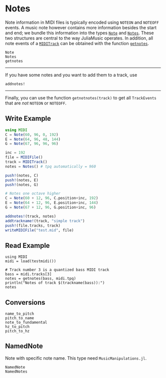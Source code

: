 # Notes

Note information in MIDI files is typically encoded using `NOTEON` and `NOTEOFF` events.
A music note however contains more information besides the start and end; we bundle this information into the types [`Note`](@ref) and [`Notes`](@ref).
These two structures are central to the way JuliaMusic operates.
In addition, all note events of a [`MIDITrack`](@ref) can be obtained with the function [`getnotes`](@ref).

```@docs
Note
Notes
getnotes
```
---

If you have some notes and you want to add them to a track, use
```@docs
addnotes!
```

---

Finally, you can use the function `getnotnotes(track)` to get all `TrackEvents`
that are *not* `NOTEON` or `NOTEOFF`.

## Write Example

```julia
using MIDI
C = Note(60, 96, 0, 192)
E = Note(64, 96, 48, 144)
G = Note(67, 96, 96, 96)

inc = 192
file = MIDIFile()
track = MIDITrack()
notes = Notes() # tpq automatically = 960

push!(notes, C)
push!(notes, E)
push!(notes, G)

# Notes one octave higher
C = Note(60 + 12, 96, C.position+inc, 192)
E = Note(64 + 12, 96, E.position+inc, 144)
G = Note(67 + 12, 96, G.position+inc, 96)

addnotes!(track, notes)
addtrackname!(track, "simple track")
push!(file.tracks, track)
writeMIDIFile("test.mid", file)
```

## Read Example
```@example midi
using MIDI
midi = load(testmidi())
```

```@example midi
# Track number 3 is a quantized bass MIDI track
bass = midi.tracks[3]
notes = getnotes(bass, midi.tpq)
println("Notes of track $(trackname(bass)):")
notes
```


## Conversions
```@docs
name_to_pitch
pitch_to_name
note_to_fundamental
hz_to_pitch
pitch_to_hz
```
## NamedNote

Note with specific note name. This type need `MusicManipulations.jl`.

```@docs
NamedNote
NamedNotes
```